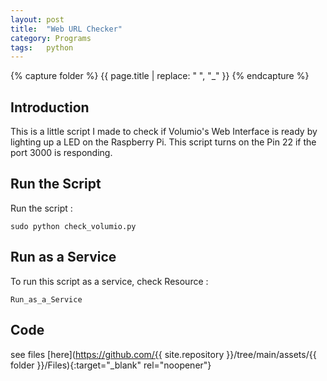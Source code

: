```yaml
---
layout: post
title:  "Web URL Checker"
category: Programs
tags:   python 
---
```

{% capture folder %}
{{ page.title | replace: " ", "_" }}
{% endcapture %}

## Introduction ##
This is a little script I made to check if Volumio's Web Interface is ready by lighting up a LED on the Raspberry Pi. This script turns on the Pin 22 if the port 3000 is responding.
<!--more-->

## Run the Script ##
Run the script : 

`sudo python check_volumio.py`

## Run as a Service ##
To run this script as a service, check Resource : 

`Run_as_a_Service`

## Code ##
see files [here](https://github.com/{{ site.repository }}/tree/main/assets/{{ folder }}/Files){:target="_blank" rel="noopener"}